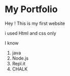 # My Portfolio

Hey ! This is my first website 

i used Html and css only

I know 
1. java 
2. Node.js 
3. Repl.it
4. CHALK